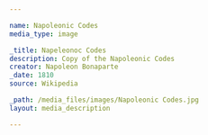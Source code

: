 ```yaml
--- 

name: Napoleonic Codes
media_type: image

_title: Napeleonoc Codes 
description: Copy of the Napoleonic Codes
creator: Napoleon Bonaparte
_date: 1810
source: Wikipedia

_path: /media_files/images/Napoleonic Codes.jpg 
layout: media_description

--- 
```

